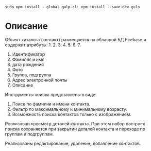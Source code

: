 `sudo npm install --global gulp-cli
npm install --save-dev gulp`

# Описание
Объект каталога (контакт) размещается на облачной БД Firebase и содержит атрибуты:
1.
2.
3.
4.
5.
6.
7.

1. Идентификатор
2.  Фамилия и имя 
3.  дата рождения 
4.  Фото 
5.  Группа, подгруппа
6.  Адрес электронной почты 
7.  Описание

Инструменты поиска представлены в виде:
1.  Поиск по фамилии и имени контакта. 
2.  Фильтр по максимальному и минимальному возрасту. 
3.  Возможность поиска контактов только с изображением.

Реализован просмотр деталей контакта. При этом набор настроек поиска сохраняется при закрытии деталей контакта и переходе по группам и подгруппам.

Реализованы редактирование, удаление, добавление контактов.
